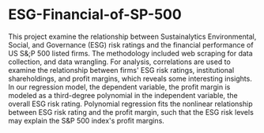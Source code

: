 # ESG-Financial-of-SP-500
 This project examine the relationship between Sustainalytics Environmental, Social, and Governance (ESG) risk ratings and
 the financial performance of US S&;P 500 listed firms.
The methodology included web scraping for data collection, and data wrangling. 
For analysis, correlations are used to examine the relationship between firms' ESG risk ratings, 
institutional shareholdings, and profit margins, which reveals some interesting insights.
In our regression model, the dependent variable, the profit margin is modeled as a third-degree polynomial in the independent variable, the overall ESG risk rating.
Polynomial regression fits the nonlinear relationship between ESG risk rating and the profit margin,
such that the ESG risk levels may explain the S&P 500 index's profit margins.
